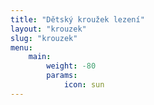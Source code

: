 ```yaml
---
title: "Dětský kroužek lezení"
layout: "krouzek"
slug: "krouzek"
menu:
    main:
        weight: -80
        params:
            icon: sun
---
```


